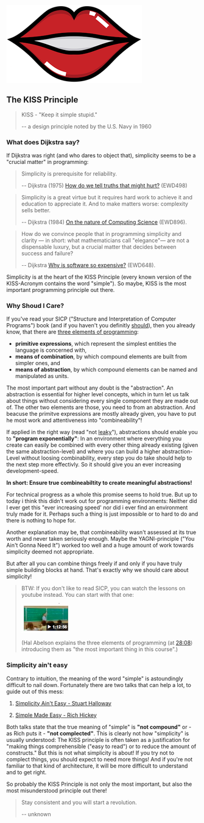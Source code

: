 <img src="/images/lips.png?raw=true">

## The KISS Principle

> KISS - "Keep it simple stupid."
>
> -- a design principle noted by the U.S. Navy in 1960

### What does Dijkstra say?

If Dijkstra was right (and who dares to object that), simplicity seems to be a "crucial matter" in programming:

> Simplicity is prerequisite for reliability.
>
> -- Dijkstra (1975) [How do we tell truths that might hurt?](http://www.cs.utexas.edu/users/EWD/transcriptions/EWD04xx/EWD498.html) (EWD498)

> Simplicity is a great virtue but it requires hard work to achieve it and education to appreciate it. And to make matters worse:
> complexity sells better.
>
> -- Dijkstra (1984) [On the nature of Computing Science](http://www.cs.utexas.edu/users/EWD/transcriptions/EWD08xx/EWD896.html) (EWD896).

> How do we convince people that in programming simplicity and clarity — in short: what mathematicians call "elegance"— are not a
> dispensable luxury, but a crucial matter that decides between success and failure?
>
> -- Dijkstra [Why is software so expensive?](http://www.cs.utexas.edu/users/EWD/transcriptions/EWD06xx/EWD648.html) (EWD648).

Simplicity is at the heart of the KISS Principle (every known version of the KISS-Acronym contains the word "simple").
So maybe, KISS is the most important programming principle out there.

### Why Shoud I Care?

If you've read your SICP ("Structure and Interpretation of Computer Programs") book (and if you haven't you definitly [should](https://mitpress.mit.edu/sicp/)), then you already know, that there are [three elements of programming](https://mitpress.mit.edu/sicp/full-text/sicp/book/node5.html): 

- **primitive expressions**, which represent the simplest entities the language is concerned with,
- **means of combination**, by which compound elements are built from simpler ones, and
- **means of abstraction**, by which compound elements can be named and manipulated as units.

The most important part without any doubt is the "abstraction". An abstraction is essential for higher level concepts, which in turn let us talk about things without  considering every single component they are made out of. The other two elements are those, you need to from an abstraction. And beacuse the primitve expressions are mostly already given, you have to put he most work and attentiveness into "combineability"!

If applied in the right way (read "not [leaky](https://en.wikipedia.org/wiki/Leaky_abstraction)"), abstractions should enable you to **"program exponentially"**: In an environment where everything you create can easily be combined with every other thing already existing (given the same abstraction-level) and where you can build a higher abstraction-Level without loosing combinability, every step you do take should help to the next step more effectivly. So it should give you an ever increasing development-speed.

**In short: Ensure true combineabiltity to create meaningful abstractions!**

For technical progress as a whole this promise seems to hold true.
But up to today i think this didn't work out for programming environments: Neither did I ever get this "ever increasing speed' nor did i ever find an environment truly made for it. Perhaps such a thing is just impossible or to  hard to do and there is nothing to hope for.

Another explanation may be, that combineability wasn't assessed at its true worth and never taken seriously enough. Maybe the YAGNI-principle ("You Ain't Gonna Need It") worked too well and a huge amount of work towards simplicity deemed not appropriate.

But after all you can combine things freely if and only if you have truly simple building blocks at hand. That's exactly why we should care about simplicity!

> BTW: If you don't like to read SICP, you can watch the lessons on youtube instead. You can start with that one:
>
> [<img src="/images/sicp_lesson_1a.jpeg?raw=true">](https://www.youtube.com/watch?v=2Op3QLzMgSY)
>
> (Hal Abelson explains the three elements of programming (at [28:08](https://youtu.be/2Op3QLzMgSY?t=28m8s)) introducing them as "the most important thing in this course".)

### Simplicity ain't easy

Contrary to intuition, the meaning of the word "simple" is astoundingly difficult to nail down.
Fortunately there are two talks that can help a lot, to guide out of this mess:

1. [Simplicity Ain't Easy - Stuart Halloway](https://www.youtube.com/watch?v=cidchWg74Y4)

2. [Simple Made Easy - Rich Hickey](https://www.infoq.com/presentations/Simple-Made-Easy)

Both talks state that the true meaning of "simple" is **"not compound"** or - as Rich puts it - **"not complected"**.
This is clearly not how "simplicity" is usually understood: The KISS principle is often taken as a justification for "making things comprehensible ("easy to read") or to reduce the amount of constructs." 
But this is not what simplicity is about! If you try not to complect things, you should expect to need more things! And if you're not familiar to that kind of architecture, it will be more difficult to understand and to get right.

So probably the KISS Principle is not only the most important, but also the most misunderstood principle out there!

> Stay consistent and you will start a revolution.
>
> -- unknown
